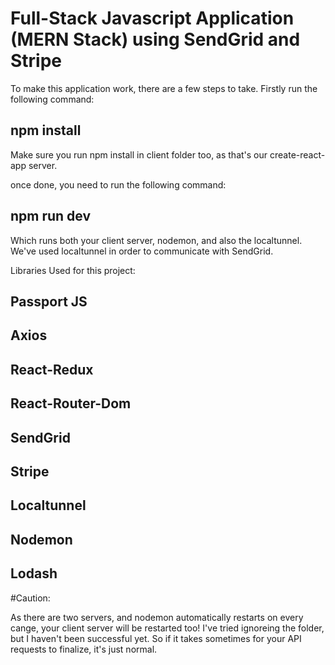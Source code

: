 # Full-Stack Javascript Application (MERN Stack) using SendGrid and Stripe

To make this application work, there are a few steps to take. Firstly run the following command: 

## npm install

Make sure you run npm install in client folder too, as that's our create-react-app server. 

once done, you need to run the following command: 

## npm run dev

Which runs both your client server, nodemon, and also the localtunnel. We've used localtunnel in order to communicate with SendGrid. 

Libraries Used for this project: 

## Passport JS
## Axios
## React-Redux
## React-Router-Dom
## SendGrid
## Stripe
## Localtunnel
## Nodemon
## Lodash

#Caution: 

As there are two servers, and nodemon automatically restarts on every cange, your client server will be restarted too! I've tried ignoreing the folder, but I haven't been successful yet. So if it takes sometimes for your API requests to finalize, it's just normal.
